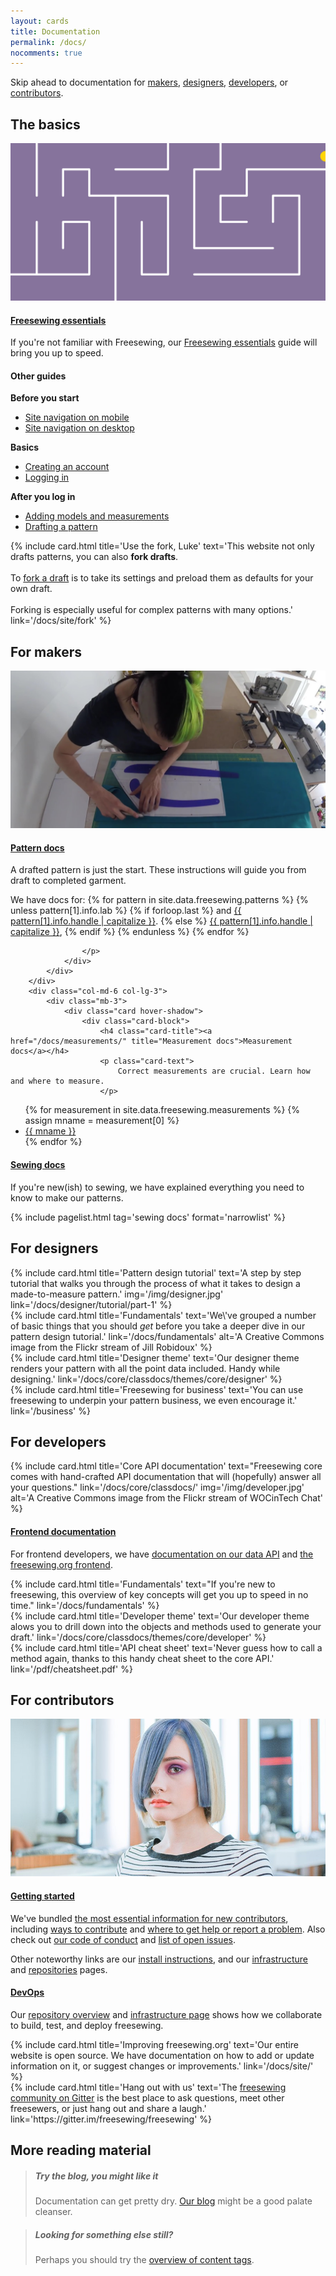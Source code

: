 ```yaml
---
layout: cards
title: Documentation
permalink: /docs/
nocomments: true
---
```

<div class="container">
    <p>Skip ahead to documentation for <a href="#for-makers">makers</a>, <a href="#for-designers">designers</a>, <a href="#for-developers">developers</a>, or <a href="#for-contributors">contributors</a>.</p>
    <h2 id="basics">The basics</h2>
    <div class="row">
        <div class="col-md-12 col-lg-6 mb-3">
            <div class="card hover-shadow">
                <a href="#scroller" title="Feeling lost?" class="tour-guide" data-episode="welcome">
                    <img src="/img/maze.svg" alt="Take the tour" class="rounded-top">
                </a>
                <div class="card-block">
                    <h4 class="card-title"><a href="#scroller" class="tour-guide" data-episode="welcome">Freesewing essentials<span class="card-link"></span></a></h4>
                    <p class="card-text">
                        If you're not familiar with Freesewing, our <a href="#scroller" class="tour-guide" data-episode="welcome">Freesewing essentials</a> guide will bring you up to speed.
                    </p>
                </div>
            </div>
        </div>
        <div class="col-md-6 col-lg-3 mb-3">
            <div class="card hover-shadow">
                <div class="card-block">
                    <h4 class="card-title">Other guides</h4>
                    <p class="card-text"><b>Before you start</b></p>
                    <ul class="narrow">
                        <li><a href="#scroller" class="tour-guide" data-episode="mobile-nav">Site navigation on mobile</a></li>
                        <li><a href="#scroller" class="tour-guide" data-episode="desktop-nav">Site navigation on desktop</a></li>
                    </ul>
                    <p class="card-text"><b>Basics</b></p>
                    <ul class="narrow">
                        <li><a href="#scroller" class="tour-guide" data-episode="signup">Creating an account</a></li>
                        <li><a href="#scroller" class="tour-guide" data-episode="login">Logging in</a></li>
                    </ul>
                    <p class="card-text"><b>After you log in</b></p>
                    <ul class="narrow">
                        <li><a href="#scroller" class="tour-guide" data-episode="model">Adding models and measurements</a></li>
                        <li><a href="#scroller" class="tour-guide" data-episode="draft">Drafting a pattern</a></li>
                    </ul>
                </div>
            </div>
        </div>
        <div class="col-md-6 col-lg-3 mb-3">
            {% include card.html 
                title='Use the fork, Luke'
                text='This website not only drafts patterns, you can also <b>fork drafts</b>.<br><br>To <a href="/docs/site/fork">fork a draft</a> is to take its settings and preload them as defaults for your own draft.<br><br>Forking is especially useful for complex patterns with many options.'
                link='/docs/site/fork'
            %}
        </div>
    </div>
    <h2 id="for-makers">For makers</h2>
    <div class="row">
        <div class="col-md-12 col-lg-6 mb-3">
            <div class="card hover-shadow">
                <a href="/docs/patterns/" title="Pattern docs">
                    <img src="/img/maker.jpg" alt="Pattern docs" class="rounded-top">
                </a>
                <div class="card-block">
                    <h4 class="card-title"><a href="/docs/patterns/">Pattern docs<span class="card-link"></span></a></h4>
                    <p class="card-text">
                        A drafted pattern is just the start. 
                        These instructions will guide you from draft to completed garment.
                    </p>
                    <p class="card-text">
                        We have docs for:
{% for pattern in site.data.freesewing.patterns %}
    {% unless pattern[1].info.lab %}
    {% if forloop.last %} 
        and <a href="/docs/patterns/{{ pattern[1].info.handle }}">{{ pattern[1].info.handle | capitalize }}</a>.
    {% else %} 
        <a href="/docs/patterns/{{ pattern[1].info.handle }}">{{ pattern[1].info.handle | capitalize }}</a>,
    {% endif %}
    {% endunless %}
{% endfor %}

                    </p>
                </div>
            </div>
        </div>
        <div class="col-md-6 col-lg-3">
            <div class="mb-3">
                <div class="card hover-shadow">
                    <div class="card-block">
                        <h4 class="card-title"><a href="/docs/measurements/" title="Measurement docs">Measurement docs</a></h4>
                        <p class="card-text">
                            Correct measurements are crucial. Learn how and where to measure.
                        </p>
<ul class="narrow">
{% for measurement in site.data.freesewing.measurements %}
{% assign mname = measurement[0] %}
<li><a href="/docs/measurements/{{mname | downcase }}">{{ mname }}</a></li>
{% endfor %}
</ul>
                    </div>
                </div>
            </div>
        </div>
        <div class="col-md-6 col-lg-3">
            <div class="mb-3">
                <div class="card hover-shadow">
                    <div class="card-block">
                        <h4 class="card-title"><a href="/docs/sewing/" title="Sewing docs">Sewing docs</a></h4>
                        <p class="card-text">
                            If you're new(ish) to sewing, we have explained everything you need to know to make our patterns.
                        </p>
{% include pagelist.html tag='sewing docs' format='narrowlist' %}
                    </div>
                </div>
            </div>
        </div>
    </div> <!-- .row -->
    <h2 id="for-designers">For designers</h2>
    <div class="row">
        <div class="col-md-12 col-lg-8 mb-3">
            {% include card.html 
                title='Pattern design tutorial'
                text='A step by step tutorial that walks you through the process of what it takes to design a made-to-measure pattern.'
                img='/img/designer.jpg'
                link='/docs/designer/tutorial/part-1'
            %}
        </div>
        <div class="col-lg-4 col-md-12">
            <div class="row">
                <div class="mb-3 col-md-4 col-lg-12">
                    {% include card.html 
                        title='Fundamentals'
                        text='We\'ve grouped a number of basic things that you should <em>get</em> before you take a deeper dive in our pattern design tutorial.'
                        link='/docs/fundamentals'
                        alt='A Creative Commons image from the Flickr stream of Jill Robidoux'
                    %}
                </div>
                <div class="mb-3 col-md-4 col-lg-12">
                    {% include card.html 
                        title='Designer theme'
                        text='Our designer theme renders your pattern with all the point data included. Handy while designing.'
                        link='/docs/core/classdocs/themes/core/designer'
                    %}
                </div>
                <div class="mb-3 col-md-4 col-lg-12">
                    {% include card.html 
                        title='Freesewing for business'
                        text='You can use freesewing to underpin your pattern business, we even encourage it.'
                        link='/business'
                    %}
                </div>
            </div>
        </div>
    </div> <!-- .row -->
    <h2 id="for-developers">For developers</h2>
    <div class="row">
        <div class="col-md-12 col-lg-8 mb-3">
            {% include card.html 
                title='Core API documentation'
                text="Freesewing core comes with hand-crafted API documentation that will (hopefully) answer all your questions."
                link='/docs/core/classdocs/'
                img='/img/developer.jpg'
                alt='A Creative Commons image from the Flickr stream of WOCinTech Chat'
            %}
            <div class="card hover-shadow mt-3">
                <div class="card-block">
                    <h4 class="card-title"><a href="/docs/site/" title="Frontend documentation">Frontend documentation</a></h4>
                    <p class="card-text">
                        For frontend developers, we have <a href="/docs/data">documentation on our data API</a> and <a href="/docs/site">the freesewing.org frontend</a>.
                    </p>
                </div>
            </div>
        </div>
        <div class="col-md-12 col-lg-4">
            <div class="row">
                <div class="mb-3 col-md-4 col-lg-12">
                    {% include card.html 
                        title='Fundamentals'
                        text="If you're new to freesewing, this overview of key concepts will get you up to speed in no time."
                        link='/docs/fundamentals'
                    %}
                </div>
                <div class="mb-3 col-md-4 col-lg-12">
                    {% include card.html 
                        title='Developer theme'
                        text='Our developer theme alows you to drill down into the objects and methods used to generate your draft.'
                        link='/docs/core/classdocs/themes/core/developer'
                    %}
                </div>
                <div class="mb-3 col-md-4 col-lg-12">
                    {% include card.html 
                        title='API cheat sheet'
                        text='Never guess how to call a method again, thanks to this handy cheat sheet to the core API.'
                        link='/pdf/cheatsheet.pdf'
                    %}
                </div>
            </div>
        </div>
    </div> <!-- .row -->
    <h2 id="for-contributors">For contributors</h2>
    <div class="row">
        <div class="col-md-12 col-lg-8 mb-3">
            <div class="card hover-shadow">
                <a href="/contribute" title="Getting started">
                    <img src="/img/contributor.jpg" alt="Getting started" class="rounded-top">
                </a>
                <div class="card-block">
                    <h4 class="card-title"><a href="/contribute">Getting started</a></h4>
                    <p class="card-text">
                        We've bundled <a href="/contribute" title="Getting started">the most essential information for new contributors</a>, including <a href="/contribute#ways-to-contribute">ways to contribute</a> and <a href="/contribute#where-to-get-help-or-report-a-problem">where to get help or report a problem</a>. Also check out  <a href="/about/code-of-conduct">our code of conduct</a> and <a href="/status#issues">list of open issues</a>.
                    </p>
                    <p>Other noteworthy links are our <a href="/docs/install">install instructions</a>, and our <a href="/docs/infrastructure">infrastructure</a> and <a href="/docs/repositories">repositories</a> pages.</p>
                </div>
            </div>
        </div>
        <div class="col-md-12 col-lg-4">
            <div class="row">
                <div class="mb-3 col-md-4 col-lg-12">
                    <div class="card hover-shadow">
                        <div class="card-block">
                            <h4 class="card-title"><a href="/docs/repositories" title="DevOps">DevOps</a></h4>
                            <p class="card-text">
                                Our <a href="/docs/repositories">repository overview</a> and <a href="/docs/infrastructure">infrastructure page</a> shows how we collaborate to build, test, and deploy freesewing.
                            </p>
                        </div>
                    </div>
                </div>
                <div class="mb-3 col-md-4 col-lg-12">
                    {% include card.html 
                        title='Improving freesewing.org'
                        text='Our entire website is open source. We have documentation on how to add or update information on it, or suggest changes or improvements.'
                        link='/docs/site/'
                    %}
                </div>
                <div class="mb-3 col-md-4 col-lg-12">
                    {% include card.html 
                        title='Hang out with us'
                        text='The <a href="https://gitter.im/freesewing/freesewing" target="_BLANK">freesewing community on Gitter</a> is the best place to ask questions, meet other freesewers, or just hang out and share a laugh.'
                        link='https://gitter.im/freesewing/freesewing'
                    %}
                </div>
            </div>
        </div>
    </div> <!-- .row -->
    <h2 id="more">More reading material</h2>
    <div class="row">
        <div class="col-md-6">
            <blockquote class="tip"><h5>Try the blog, you might like it</h5><p>Documentation can get pretty dry. <a href="/blog" title="To the blog">Our blog</a> might be a good palate cleanser.</p></blockquote>
        </div>
        <div class="col-md-6">
            <blockquote class="question"><h5>Looking for something else still?</h5><p>Perhaps you should try the <a href="/tags">overview of content tags</a>.</p></blockquote>
        </div>
    </div> <!-- .row -->
</div> <!-- .container -->

